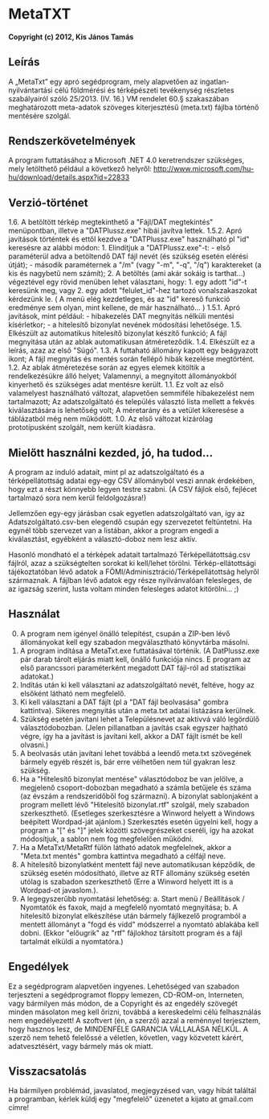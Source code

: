 # MetaTXT

#### Copyright (c) 2012, Kis János Tamás

## Leírás
A „MetaTxt” egy apró segédprogram, mely alapvetően az ingatlan-nyilvántartási célú földmérési és térképészeti tevékenység részletes szabályairól szóló 25/2013. (IV. 16.) VM rendelet 60.§ szakaszában meghatározott meta-adatok szöveges kiterjesztésű (meta.txt) fájlba történő mentésére szolgál.

## Rendszerkövetelmények
A program futtatásához a Microsoft .NET 4.0 keretrendszer szükséges, mely letölthető például a következő helyről: http://www.microsoft.com/hu-hu/download/details.aspx?id=22833

## Verzió-történet
1.6. A betöltött térkép megtekinthető a "Fájl/DAT megtekintés" menüpontban, illetve a "DATPlussz.exe" hibái javítva lettek.
1.5.2. Apró javítások történtek és ettől kezdve a "DATPlussz.exe" használható pl "id" keresésre az alábbi módon:
       1. Elindítjuk a "DATPlussz.exe"-t:
          - első paraméterül adva a betöltendő DAT fájl nevét (és szükség esetén elérési útját);
          - második paraméternek a "/m" (vagy "-m", "-q", "/q") karaktereket (a kis és nagybetű nem számít);
       2. A betöltés (ami akár sokáig is tarthat...) végeztével egy rövid menüben lehet választani, hogy:
          1. egy adott "id"-t keresünk meg, vagy
          2. egy adott "felulet_id"-hez tartozó vonalszakaszokat kérdezünk le.
          ( A menü elég kezdetleges, és az "id" kereső funkció eredménye sem olyan, mint kellene, de már használható... )
1.5.1. Apró javítások, mint például:
       - hibakezelés DAT megnyitás nélküli mentési kísérletkor;
       - a hitelesítő bizonylat nevének módosítási lehetősége.
1.5. Elkészült az automatikus hitelesítő bizonylat készítő funkció;
     A fájl megnyitása után az ablak automatikusan átméreteződik.
1.4. Elkészült ez a leírás, azaz az első "Súgó".
1.3. A futtaható állomány kapott egy beágyazott ikont;
     A fájl megnyitás és mentés során fellépő hibák kezelése megtörtént.
1.2. Az ablak átméretezése során az egyes elemek kitöltik a rendelkezésükre álló helyet;
     Valamennyi, a megnyitott állományokból kinyerhető és szükséges adat mentésre került.
1.1. Ez volt az első valamelyest használható változat, alapvetően semmiféle hibakezelést nem tartalmazott;
     Az adatszolgáltató és település választó lista mellett a fekvés kiválasztására is lehetőség volt;
     A méretarány és a vetület kikeresése a táblázatból még nem működött.
1.0. Az első változat kizárólag prototípusként szolgált, nem került kiadásra.

## Mielőtt használni kezded, jó, ha tudod…
A program az induló adatait, mint pl az adatszolgáltató és a térképellátottság adatai egy-egy CSV állományból veszi annak érdekében, hogy ezt a részt könnyebb legyen testre szabni. (A CSV fájlok első, fejlécet tartalmazó sora nem kerül feldolgozásra!)

Jellemzően egy-egy járásban csak egyetlen adatszolgáltató van, így az Adatszolgáltató.csv-ben elegendő csupán egy szervezetet feltüntetni. Ha egynél több szervezet van a listában, akkor a program engedi a kiválasztást, egyébként a választó-doboz nem lesz aktív.

Hasonló mondható el a térképek adatait tartalmazó Térképellátottság.csv fájlról, azaz a szükségtelten sorokat ki kell/lehet törölni. Térkép-ellátottsági tájékoztatóban lévő adatok a FÖMI/Adminisztráció/Térképellátottság helyről származnak. A fájlban lévő adatok egy része nyilvánvalóan felesleges, de az igazság szerint, lusta voltam minden felesleges adatot kitörölni... ;)

## Használat
0. A program nem igényel önálló telepítést, csupán a ZIP-ben lévő állományokat kell egy szabadon megválasztható könyvtárba másolni.
1. A program indítása a MetaTxt.exe futtatásával történik. (A DatPlussz.exe pár darab tárolt eljárás miatt kell, önálló funkciója nincs. E program az első parancssori paraméterként megadott DAT fájl-ról ad statisztikai adatokat.)
2. Indítás után ki kell választani az adatszolgáltató nevét, feltéve, hogy az elsőként látható nem megfelelő.
3. Ki kell választani a DAT fájlt (pl a "DAT fájl beolvasása" gombra kattintva). Sikeres megnyitás után a meta.txt adatai listázásra kerülnek.
4. Szükség esetén javítani lehet a Településnevet az aktívvá váló legördülő választódobozban. (Jelen pillanatban a javítás csak egyszer hajtható végre, így ha a javítást is javítani kell, akkor a DAT fájlt ismét be kell olvasni.)
5. A beolvasás után javítani lehet továbbá a leendő meta.txt szövegének bármely egyéb részét is, bár erre vélhetően nem túl gyakran lesz szükség.
6. Ha a "Hitelesítő bizonylat mentése" választódoboz be van jelölve, a megjelenő csoport-dobozban megadható a számla betűjele és száma (az évszám a rendszeridőből fog származni). A bizonylat sablonjaként a program mellett lévő "Hitelesítő bizonylat.rtf" szolgál, mely szabadon szerkeszthető. (Esetleges szerkesztésre a Winword helyett a Windows beépített Wordpad-ját ajánlom.) Szerkesztés esetén ügyelni kell, hogy a program a "[" és "]" jelek közötti szövegrészeket cseréli, így ha azokat módosítjuk, a sablon nem fog megfelelően működni.
7. Ha a MetaTxt/MetaRtf fülön látható adatok megfelelnek, akkor a "Meta.txt mentés" gombra kattintva megadható a célfájl neve.
8. A hitelesítő bizonylatként mentett fájl neve automatikusan képződik, de szükség esetén módosítható, illetve az RTF állomány szükség esetén utólag is szabadon szerkeszthető (Erre a Winword helyett itt is a Wordpad-ot javaslom.).
9. A legegyszerűbb nyomtatási lehetőség:
   a. Start menü / Beállítások / Nyomtatók és faxok, majd a megfelelő nyomtató megnyitása;
   b. A hitelesítő bizonylat elkészítése után bármely fájlkezelő programból a mentett állományt a "fogd és vidd" módszerrel a nyomtató ablakába kell dobni. (Ekkor "előugrik" az "rtf" fájlokhoz társított program és a fájl tartalmát elküldi a nyomtatóra.)

## Engedélyek
Ez a segédprogram alapvetően ingyenes.
Lehetőséged van szabadon terjeszteni a segédprogramot floppy lemezen, CD-ROM-on, Interneten, vagy bármilyen más módon, de a Copyright és az engedély szövegét minden másolaton meg kell őrizni, továbbá a kereskedelmi célú felhasználás nem engedélyezett!
A szoftvert (én, a szerző) azzal a reménnyel terjesztem, hogy hasznos lesz, de MINDENFÉLE GARANCIA VÁLLALÁSA NÉLKÜL.
A szerző nem tehető felelőssé a véletlen, követlen, vagy közvetett kárért, adatvesztésért, vagy bármely más ok miatt.

## Visszacsatolás
Ha bármilyen problémád, javaslatod, megjegyzésed van, vagy hibát találtál a programban, kérlek küldj egy "megfelelő" üzenetet a kijato at gmail.com címre!
